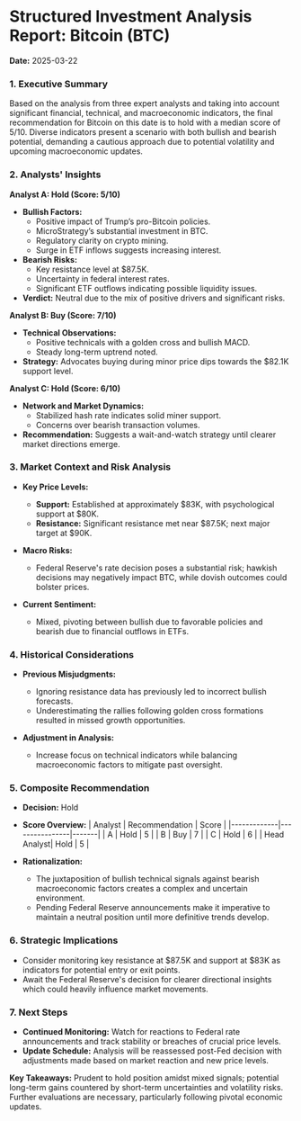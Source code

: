 # Structured Investment Analysis Report: Bitcoin (BTC)

**Date:** 2025-03-22

### 1. **Executive Summary**
Based on the analysis from three expert analysts and taking into account significant financial, technical, and macroeconomic indicators, the final recommendation for Bitcoin on this date is to hold with a median score of 5/10. Diverse indicators present a scenario with both bullish and bearish potential, demanding a cautious approach due to potential volatility and upcoming macroeconomic updates.

### 2. **Analysts' Insights**

**Analyst A: Hold (Score: 5/10)**
- **Bullish Factors:**
    - Positive impact of Trump’s pro-Bitcoin policies.
    - MicroStrategy’s substantial investment in BTC.
    - Regulatory clarity on crypto mining.
    - Surge in ETF inflows suggests increasing interest.
- **Bearish Risks:**
    - Key resistance level at $87.5K.
    - Uncertainty in federal interest rates.
    - Significant ETF outflows indicating possible liquidity issues.
- **Verdict:** Neutral due to the mix of positive drivers and significant risks.

**Analyst B: Buy (Score: 7/10)**
- **Technical Observations:**
    - Positive technicals with a golden cross and bullish MACD.
    - Steady long-term uptrend noted.
- **Strategy:** Advocates buying during minor price dips towards the $82.1K support level.
  
**Analyst C: Hold (Score: 6/10)**
- **Network and Market Dynamics:**
    - Stabilized hash rate indicates solid miner support.
    - Concerns over bearish transaction volumes.
- **Recommendation:** Suggests a wait-and-watch strategy until clearer market directions emerge.

### 3. **Market Context and Risk Analysis**

- **Key Price Levels:**
  - **Support:** Established at approximately $83K, with psychological support at $80K.
  - **Resistance:** Significant resistance met near $87.5K; next major target at $90K.
  
- **Macro Risks:**
  - Federal Reserve's rate decision poses a substantial risk; hawkish decisions may negatively impact BTC, while dovish outcomes could bolster prices.
  
- **Current Sentiment:**
  - Mixed, pivoting between bullish due to favorable policies and bearish due to financial outflows in ETFs.

### 4. **Historical Considerations**

- **Previous Misjudgments:**
  - Ignoring resistance data has previously led to incorrect bullish forecasts.
  - Underestimating the rallies following golden cross formations resulted in missed growth opportunities.

- **Adjustment in Analysis:**
  - Increase focus on technical indicators while balancing macroeconomic factors to mitigate past oversight.

### 5. **Composite Recommendation**

- **Decision:** Hold
- **Score Overview:**
    | Analyst     | Recommendation | Score |
    |-------------|----------------|-------|
    | A           | Hold           | 5     |
    | B           | Buy            | 7     |
    | C           | Hold           | 6     |
    | Head Analyst| Hold           | 5     |

- **Rationalization:**
  - The juxtaposition of bullish technical signals against bearish macroeconomic factors creates a complex and uncertain environment.
  - Pending Federal Reserve announcements make it imperative to maintain a neutral position until more definitive trends develop.

### 6. **Strategic Implications**

- Consider monitoring key resistance at $87.5K and support at $83K as indicators for potential entry or exit points.
- Await the Federal Reserve's decision for clearer directional insights which could heavily influence market movements.

### 7. **Next Steps**

- **Continued Monitoring:** Watch for reactions to Federal rate announcements and track stability or breaches of crucial price levels.
- **Update Schedule:** Analysis will be reassessed post-Fed decision with adjustments made based on market reaction and new price levels.

**Key Takeaways:** Prudent to hold position amidst mixed signals; potential long-term gains countered by short-term uncertainties and volatility risks. Further evaluations are necessary, particularly following pivotal economic updates.